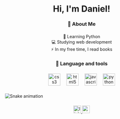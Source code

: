 <h1 align="center">Hi, I'm Daniel!</h1>

###

<h3 align="center">🙂  About Me</h3>

###

<p align="center">🐍 Learning Python<br>💻 Studying web development<br>⚡ In my free time, I read books</p>

###

<h3 align="center">💼 Language and tools</h3>

###

<div align="center">
  <img src="https://skillicons.dev/icons?i=css" height="40" alt="css3 logo"  />
  <img width="12" />
  <img src="https://skillicons.dev/icons?i=html" height="40" alt="html5 logo"  />
  <img width="12" />
  <img src="https://skillicons.dev/icons?i=js" height="40" alt="javascript logo"  />
  <img width="12" />
  <img src="https://skillicons.dev/icons?i=py" height="40" alt="python logo"  />
</div>

###

<img src="https://raw.githubusercontent.com/danielvazcalaca/danielvazcalaca/output/snake.svg" alt="Snake animation" />

###

<div align="center">
  <a href="https://www.linkedin.com/in/daniel-vaz-calaça" target="_blank">
    <img src="https://img.shields.io/static/v1?message=LinkedIn&logo=linkedin&label=&color=0077B5&logoColor=white&labelColor=&style=for-the-badge" height="25" alt="linkedin logo"  />
  </a>
  <a href="https://www.youtube.com/@Daniiieeelll" target="_blank">
    <img src="https://img.shields.io/static/v1?message=Youtube&logo=youtube&label=&color=FF0000&logoColor=white&labelColor=&style=for-the-badge" height="25" alt="youtube logo"  />
  </a>
</div>

###

